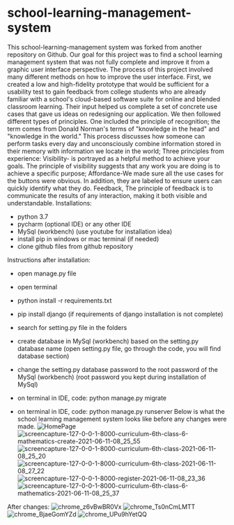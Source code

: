 # school-learning-management-system
This school-learning-management system was forked from another repository on Github. Our goal for this project was to find a school learning management system that was not fully complete and improve it from a graphic user interface perspective. The process of this project involved many different methods on how to improve the user interface. First, we created a low and high-fidelity prototype that would be sufficient for a usability test to gain feedback from college students who are already familiar with a school's cloud-based software suite for online and blended classroom learning. Their input helped us complete a set of concrete use cases that gave us ideas on redesigning our application. We then followed different types of principles. One included the principle of recognition; the term comes from Donald Norman's terms of "knowledge in the head" and "knowledge in the world." This process discusses how someone can perform tasks every day and unconsciously combine information stored in their memory with information we locate in the world; Three principles from experience: Visibility- is portrayed as a helpful method to achieve your goals. The principle of visibility suggests that any work you are doing is to achieve a specific purpose; Affordance-We made sure all the use cases for the buttons were obvious. In addition, they are labeled to ensure users can quickly identify what they do. Feedback, The principle of feedback is to communicate the results of any interaction, making it both visible and understandable. 
Installations:
- python 3.7
- pycharm (optional IDE) or any other IDE
- MySql (workbench) (use youtube for installation idea)
- install pip in windows or mac terminal (if needed)
- clone github files from github repository
 
Instructions after installation:
- open manage.py file
- open terminal
- python install -r requirements.txt
- pip install django (if requirements of django installation is not complete)
 
- search for setting.py file in the folders
 
- create database in MySql (workbench) based on the setting.py database name (open setting.py file, go through the code, you will find database section)
- change the setting.py database password to the root password of the MySql (workbench) (root password you kept during installation of MySql)
 
- on terminal in IDE, code: python manage.py migrate
- on terminal in IDE, code: python manage.py runserver
Below is what the school learning management system looks like before any changes were made. 
![HomePage](https://user-images.githubusercontent.com/68065676/121626221-dad17f80-ca96-11eb-954a-5f622fc4829b.png)
![screencapture-127-0-0-1-8000-curriculum-6th-class-6-mathematics-create-2021-06-11-08_25_55](https://user-images.githubusercontent.com/68065676/121626251-e7ee6e80-ca96-11eb-9bf4-690e63bb5a7b.png)
![screencapture-127-0-0-1-8000-curriculum-6th-class-2021-06-11-08_25_20](https://user-images.githubusercontent.com/68065676/121626262-ee7ce600-ca96-11eb-845f-a31d0d673076.png)
![screencapture-127-0-0-1-8000-curriculum-6th-class-2021-06-11-08_27_22](https://user-images.githubusercontent.com/68065676/121626275-f63c8a80-ca96-11eb-94cd-1162908d302d.png)
![screencapture-127-0-0-1-8000-register-2021-06-11-08_23_36](https://user-images.githubusercontent.com/68065676/121626282-f9d01180-ca96-11eb-9b35-4adc471f5363.png)
![screencapture-127-0-0-1-8000-curriculum-6th-class-6-mathematics-2021-06-11-08_25_37](https://user-images.githubusercontent.com/68065676/121626289-fdfc2f00-ca96-11eb-83a7-0a47ae54abb0.png)

After changes:
![chrome_z6vBwBR0Vx](https://user-images.githubusercontent.com/54449540/153532071-d5a52739-72ce-451c-bf6c-ef24472388fb.png)
![chrome_Ts0nCmLMTT](https://user-images.githubusercontent.com/54449540/153532506-afd83851-6002-4763-b024-cebc3aea0d04.png)
![chrome_BjaeGomYZd](https://user-images.githubusercontent.com/54449540/153532537-fdae4f47-cbb6-456a-9b00-f63de8551b0c.png)
![chrome_UPu9hYetQQ](https://user-images.githubusercontent.com/54449540/153533636-9ed7fe19-f109-4250-bc54-a85bf2f58392.png)

